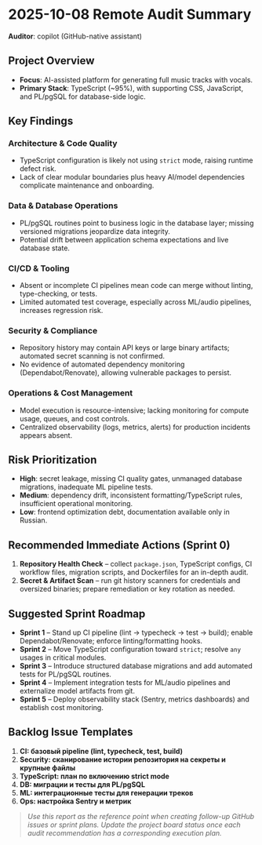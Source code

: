 # 2025-10-08 Remote Audit Summary

**Auditor**: copilot (GitHub-native assistant)

## Project Overview
- **Focus**: AI-assisted platform for generating full music tracks with vocals.
- **Primary Stack**: TypeScript (~95%), with supporting CSS, JavaScript, and PL/pgSQL for database-side logic.

## Key Findings
### Architecture & Code Quality
- TypeScript configuration is likely not using `strict` mode, raising runtime defect risk.
- Lack of clear modular boundaries plus heavy AI/model dependencies complicate maintenance and onboarding.

### Data & Database Operations
- PL/pgSQL routines point to business logic in the database layer; missing versioned migrations jeopardize data integrity.
- Potential drift between application schema expectations and live database state.

### CI/CD & Tooling
- Absent or incomplete CI pipelines mean code can merge without linting, type-checking, or tests.
- Limited automated test coverage, especially across ML/audio pipelines, increases regression risk.

### Security & Compliance
- Repository history may contain API keys or large binary artifacts; automated secret scanning is not confirmed.
- No evidence of automated dependency monitoring (Dependabot/Renovate), allowing vulnerable packages to persist.

### Operations & Cost Management
- Model execution is resource-intensive; lacking monitoring for compute usage, queues, and cost controls.
- Centralized observability (logs, metrics, alerts) for production incidents appears absent.

## Risk Prioritization
- **High**: secret leakage, missing CI quality gates, unmanaged database migrations, inadequate ML pipeline tests.
- **Medium**: dependency drift, inconsistent formatting/TypeScript rules, insufficient operational monitoring.
- **Low**: frontend optimization debt, documentation available only in Russian.

## Recommended Immediate Actions (Sprint 0)
1. **Repository Health Check** – collect `package.json`, TypeScript configs, CI workflow files, migration scripts, and Dockerfiles for an in-depth audit.
2. **Secret & Artifact Scan** – run git history scanners for credentials and oversized binaries; prepare remediation or key rotation as needed.

## Suggested Sprint Roadmap
- **Sprint 1** – Stand up CI pipeline (lint → typecheck → test → build); enable Dependabot/Renovate; enforce linting/formatting hooks.
- **Sprint 2** – Move TypeScript configuration toward `strict`; resolve `any` usages in critical modules.
- **Sprint 3** – Introduce structured database migrations and add automated tests for PL/pgSQL routines.
- **Sprint 4** – Implement integration tests for ML/audio pipelines and externalize model artifacts from git.
- **Sprint 5** – Deploy observability stack (Sentry, metrics dashboards) and establish cost monitoring.

## Backlog Issue Templates
1. **CI: базовый pipeline (lint, typecheck, test, build)**
2. **Security: сканирование истории репозитория на секреты и крупные файлы**
3. **TypeScript: план по включению strict mode**
4. **DB: миграции и тесты для PL/pgSQL**
5. **ML: интеграционные тесты для генерации треков**
6. **Ops: настройка Sentry и метрик**

> _Use this report as the reference point when creating follow-up GitHub issues or sprint plans. Update the project board status once each audit recommendation has a corresponding execution plan._
